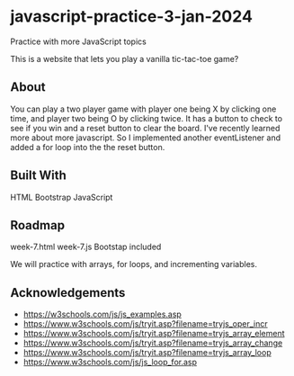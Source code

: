 # javascript-practice-3-jan-2024

Practice with more JavaScript topics

This is a website that lets you play a vanilla tic-tac-toe game?

## About

You can play a two player game with player one being X by clicking one time, and player two being O by clicking twice. It has a button to check to see if you win and a reset button to clear the board. I've recently learned more about more javascript. So I implemented another eventListener and added a for loop into the the reset button.

## Built With

HTML
Bootstrap
JavaScript

## Roadmap

week-7.html
week-7.js
Bootstap included

We will practice with arrays, for loops, and incrementing variables.

## Acknowledgements

- https://w3schools.com/js/js_examples.asp
- https://www.w3schools.com/js/tryit.asp?filename=tryjs_oper_incr
- https://www.w3schools.com/js/tryit.asp?filename=tryjs_array_element
- https://www.w3schools.com/js/tryit.asp?filename=tryjs_array_change
- https://www.w3schools.com/js/tryit.asp?filename=tryjs_array_loop
- https://www.w3schools.com/js/js_loop_for.asp
